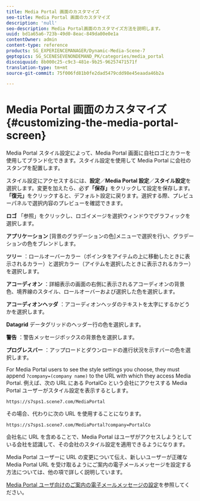 ```yaml
---
title: Media Portal 画面のカスタマイズ
seo-title: Media Portal 画面のカスタマイズ
description: 'null'
seo-description: Media Portal画面のカスタマイズ方法を説明します。
uuid: bd1a65a6-723b-49d0-8eac-849da00e0e1a
contentOwner: admin
content-type: reference
products: SG_EXPERIENCEMANAGER/Dynamic-Media-Scene-7
geptopics: SG_SCENESEVENONDEMAND_PK/categories/media_portal
discoiquuid: 8b000c25-c9c3-481e-9b25-96257471571f
translation-type: tm+mt
source-git-commit: 75f006fd81b0fe2dad5479cdd98e45eaada46b2a

---
```



# Media Portal 画面のカスタマイズ{#customizing-the-media-portal-screen}

Media Portal スタイル設定によって、Media Portal 画面に自社ロゴとカラーを使用してブランド化できます。スタイル設定を使用して Media Portal に会社のスタンプを配置します。

スタイル設定にアクセスするには、**設定**／**Media Portal 設定**／**スタイル設定**&#x200B;を選択します。変更を加えたら、必ず&#x200B;**「保存」**&#x200B;をクリックして設定を保存します。**「復元」**&#x200B;をクリックすると、デフォルト設定に戻ります。選択する際、プレビューパネルで選択内容のプレビューを確認できます。

**ロゴ** 「参照」をクリックし、ロゴイメージを選択ウィンドウでグラフィックを選択します。

**アプリケーション** [背景のグラデーションの色]メニューで選択を行い、グラデーションの色をブレンドします。

**ツリー** ：ロールオーバーカラー（ポインタをアイテムの上に移動したときに表示されるカラー）と選択カラー（アイテムを選択したときに表示されるカラー）を選択します。

**アコーディオン** ：詳細表示の画面の右側に表示されるアコーディオンの背景色、境界線のスタイル、ロールオーバーおよび選択した色を選択します。

**アコーディオンヘッダ** ：アコーディオンヘッダのテキストを太字にするかどうかを選択します。

**Datagrid** データグリッドのヘッダー行の色を選択します。

**警告** ：警告メッセージボックスの背景色を選択します。

**プログレスバー** ：アップロードとダウンロードの進行状況を示すバーの色を選択します。

For Media Portal users to see the style settings you choose, they must append `?company=(company name)` to the URL with which they access Media Portal. 例えば、次の URL にある PortalCo という会社にアクセスする Media Portal ユーザーがスタイル設定を表示するとします。

`https://s7sps1.scene7.com/MediaPortal`

その場合、代わりに次の URL を使用することになります。

`https://s7sps1.scene7.com/MediaPortal?company=PortalCo`

会社名に URL を含めることで、Media Portal はユーザがアクセスしようとしている会社を認識して、その会社のスタイル設定を適用できるようになります。

Media Portal ユーザーに URL の変更について伝え、新しいユーザーが正確な Media Portal URL を受け取るようにご案内の電子メールメッセージを設定する方法については、他の項で詳しく説明しています。

[Media Portal ユーザ向けのご案内の電子メールメッセージの設定](adding-media-portal-users.md#setting_up_the_welcome_e_mail_message_for_media_portal_users)を参照してください。
